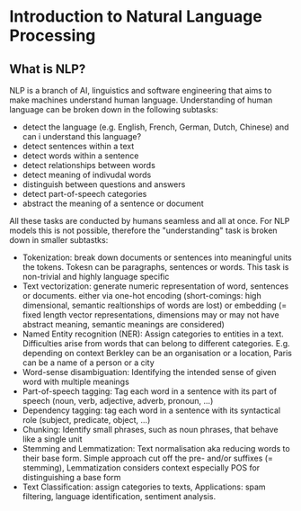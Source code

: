 # Introduction to Natural Language Processing

## What is NLP?
NLP is a branch of AI, linguistics and software engineering that aims to make machines understand human language. Understanding of human language can be broken down in the following subtasks:
- detect the language (e.g. English, French, German, Dutch, Chinese) and can i understand this language?
- detect sentences within a text
- detect words within a sentence
- detect relationships between words
- detect meaning of indivudal words
- distinguish between questions and answers
- detect part-of-speech categories
- abstract the meaning of a sentence or document

All these tasks are conducted by humans seamless and all at once. For NLP models this is not possible, therefore the "understanding" task is broken down in smaller subtastks:
- Tokenization: break down documents or sentences into meaningful units the tokens. Tokesn can be paragraphs, sentences or words. This task is non-trivial and highly language specific
- Text vectorization: generate numeric representation of word, sentences or documents. either via one-hot encoding (short-comings: high dimensional, semantic realtionships of words are lost) or embedding (= fixed length vector representations, dimensions may or may not have abstract meaning, semantic meanings are considered)
- Named Entity recognition (NER): Assign categories to entities in a text. Difficulties arise from words that can belong to different categories. E.g. depending on context Berkley can be an organisation or a location,  Paris can be a name of a person or a city
- Word-sense disambiguation: Identifying the intended sense of given word with multiple meanings
- Part-of-speech tagging: Tag each word in a sentence with its part of speech (noun, verb, adjective, adverb, pronoun, ...)
- Dependency tagging: tag each word in a sentence with its syntactical role (subject, predicate, object, ...)
- Chunking: Identify small phrases, such as noun phrases, that behave like a single unit
- Stemming and Lemmatization: Text normalisation aka reducing words to their base form. Simple approach cut off the pre- and/or suffixes (= stemming), Lemmatization considers context especially POS for distinguishing a base form
- Text Classification: assign categories to texts, Applications: spam filtering, language identification, sentiment analysis.
